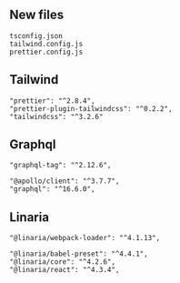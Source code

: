 ## New files

```
tsconfig.json
tailwind.config.js
prettier.config.js
```

## Tailwind

```
"prettier": "^2.8.4",
"prettier-plugin-tailwindcss": "^0.2.2",
"tailwindcss": "^3.2.6"
```

## Graphql

```
"graphql-tag": "^2.12.6",

"@apollo/client": "^3.7.7",
"graphql": "^16.6.0",
```

## Linaria

```
"@linaria/webpack-loader": "^4.1.13",

"@linaria/babel-preset": "^4.4.1",
"@linaria/core": "^4.2.6",
"@linaria/react": "^4.3.4",
```
